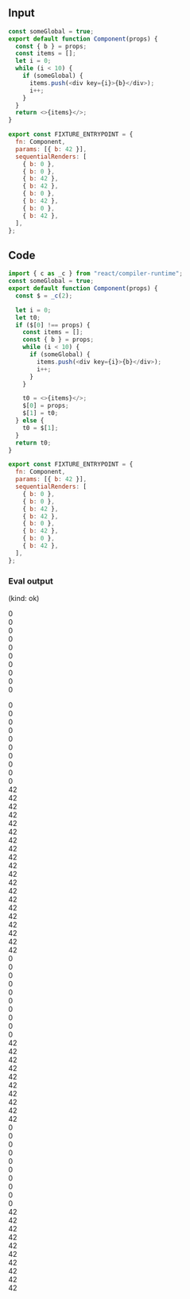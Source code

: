 
## Input

```javascript
const someGlobal = true;
export default function Component(props) {
  const { b } = props;
  const items = [];
  let i = 0;
  while (i < 10) {
    if (someGlobal) {
      items.push(<div key={i}>{b}</div>);
      i++;
    }
  }
  return <>{items}</>;
}

export const FIXTURE_ENTRYPOINT = {
  fn: Component,
  params: [{ b: 42 }],
  sequentialRenders: [
    { b: 0 },
    { b: 0 },
    { b: 42 },
    { b: 42 },
    { b: 0 },
    { b: 42 },
    { b: 0 },
    { b: 42 },
  ],
};

```

## Code

```javascript
import { c as _c } from "react/compiler-runtime";
const someGlobal = true;
export default function Component(props) {
  const $ = _c(2);

  let i = 0;
  let t0;
  if ($[0] !== props) {
    const items = [];
    const { b } = props;
    while (i < 10) {
      if (someGlobal) {
        items.push(<div key={i}>{b}</div>);
        i++;
      }
    }

    t0 = <>{items}</>;
    $[0] = props;
    $[1] = t0;
  } else {
    t0 = $[1];
  }
  return t0;
}

export const FIXTURE_ENTRYPOINT = {
  fn: Component,
  params: [{ b: 42 }],
  sequentialRenders: [
    { b: 0 },
    { b: 0 },
    { b: 42 },
    { b: 42 },
    { b: 0 },
    { b: 42 },
    { b: 0 },
    { b: 42 },
  ],
};

```
      
### Eval output
(kind: ok) <div>0</div><div>0</div><div>0</div><div>0</div><div>0</div><div>0</div><div>0</div><div>0</div><div>0</div><div>0</div>
<div>0</div><div>0</div><div>0</div><div>0</div><div>0</div><div>0</div><div>0</div><div>0</div><div>0</div><div>0</div>
<div>42</div><div>42</div><div>42</div><div>42</div><div>42</div><div>42</div><div>42</div><div>42</div><div>42</div><div>42</div>
<div>42</div><div>42</div><div>42</div><div>42</div><div>42</div><div>42</div><div>42</div><div>42</div><div>42</div><div>42</div>
<div>0</div><div>0</div><div>0</div><div>0</div><div>0</div><div>0</div><div>0</div><div>0</div><div>0</div><div>0</div>
<div>42</div><div>42</div><div>42</div><div>42</div><div>42</div><div>42</div><div>42</div><div>42</div><div>42</div><div>42</div>
<div>0</div><div>0</div><div>0</div><div>0</div><div>0</div><div>0</div><div>0</div><div>0</div><div>0</div><div>0</div>
<div>42</div><div>42</div><div>42</div><div>42</div><div>42</div><div>42</div><div>42</div><div>42</div><div>42</div><div>42</div>